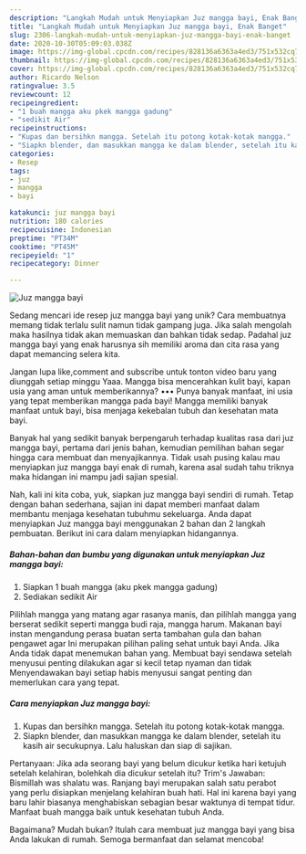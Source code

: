 ```yaml
---
description: "Langkah Mudah untuk Menyiapkan Juz mangga bayi, Enak Banget"
title: "Langkah Mudah untuk Menyiapkan Juz mangga bayi, Enak Banget"
slug: 2306-langkah-mudah-untuk-menyiapkan-juz-mangga-bayi-enak-banget
date: 2020-10-30T05:09:03.038Z
image: https://img-global.cpcdn.com/recipes/828136a6363a4ed3/751x532cq70/juz-mangga-bayi-foto-resep-utama.jpg
thumbnail: https://img-global.cpcdn.com/recipes/828136a6363a4ed3/751x532cq70/juz-mangga-bayi-foto-resep-utama.jpg
cover: https://img-global.cpcdn.com/recipes/828136a6363a4ed3/751x532cq70/juz-mangga-bayi-foto-resep-utama.jpg
author: Ricardo Nelson
ratingvalue: 3.5
reviewcount: 12
recipeingredient:
- "1 buah mangga aku pkek mangga gadung"
- "sedikit Air"
recipeinstructions:
- "Kupas dan bersihkn mangga. Setelah itu potong kotak-kotak mangga."
- "Siapkn blender, dan masukkan mangga ke dalam blender, setelah itu kasih air secukupnya. Lalu haluskan dan siap di sajikan."
categories:
- Resep
tags:
- juz
- mangga
- bayi

katakunci: juz mangga bayi 
nutrition: 180 calories
recipecuisine: Indonesian
preptime: "PT34M"
cooktime: "PT45M"
recipeyield: "1"
recipecategory: Dinner

---
```



![Juz mangga bayi](https://img-global.cpcdn.com/recipes/828136a6363a4ed3/751x532cq70/juz-mangga-bayi-foto-resep-utama.jpg)

Sedang mencari ide resep juz mangga bayi yang unik? Cara membuatnya memang tidak terlalu sulit namun tidak gampang juga. Jika salah mengolah maka hasilnya tidak akan memuaskan dan bahkan tidak sedap. Padahal juz mangga bayi yang enak harusnya sih memiliki aroma dan cita rasa yang dapat memancing selera kita.

Jangan lupa like,comment and subscribe untuk tonton video baru yang diunggah setiap minggu Yaaa. Mangga bisa mencerahkan kulit bayi, kapan usia yang aman untuk memberikannya? ••• Punya banyak manfaat, ini usia yang tepat memberikan mangga pada bayi! Mangga memiliki banyak manfaat untuk bayi, bisa menjaga kekebalan tubuh dan kesehatan mata bayi.

Banyak hal yang sedikit banyak berpengaruh terhadap kualitas rasa dari juz mangga bayi, pertama dari jenis bahan, kemudian pemilihan bahan segar hingga cara membuat dan menyajikannya. Tidak usah pusing kalau mau menyiapkan juz mangga bayi enak di rumah, karena asal sudah tahu triknya maka hidangan ini mampu jadi sajian spesial.


Nah, kali ini kita coba, yuk, siapkan juz mangga bayi sendiri di rumah. Tetap dengan bahan sederhana, sajian ini dapat memberi manfaat dalam membantu menjaga kesehatan tubuhmu sekeluarga. Anda dapat menyiapkan Juz mangga bayi menggunakan 2 bahan dan 2 langkah pembuatan. Berikut ini cara dalam menyiapkan hidangannya.

<!--inarticleads1-->

##### Bahan-bahan dan bumbu yang digunakan untuk menyiapkan Juz mangga bayi:

1. Siapkan 1 buah mangga (aku pkek mangga gadung)
1. Sediakan sedikit Air


Pilihlah mangga yang matang agar rasanya manis, dan pilihlah mangga yang berserat sedikit seperti mangga budi raja, mangga harum. Makanan bayi instan mengandung perasa buatan serta tambahan gula dan bahan pengawet agar Ini merupakan pilihan paling sehat untuk bayi Anda. Jika Anda tidak dapat menemukan bahan yang. Membuat bayi sendawa setelah menyusui penting dilakukan agar si kecil tetap nyaman dan tidak Menyendawakan bayi setiap habis menyusui sangat penting dan memerlukan cara yang tepat. 

<!--inarticleads2-->

##### Cara menyiapkan Juz mangga bayi:

1. Kupas dan bersihkn mangga. Setelah itu potong kotak-kotak mangga.
1. Siapkn blender, dan masukkan mangga ke dalam blender, setelah itu kasih air secukupnya. Lalu haluskan dan siap di sajikan.


Pertanyaan: Jika ada seorang bayi yang belum dicukur ketika hari ketujuh setelah kelahiran, bolehkah dia dicukur setelah itu? Trim&#39;s Jawaban: Bismillah was shalatu was. Ranjang bayi merupakan salah satu perabot yang perlu disiapkan menjelang kelahiran buah hati. Hal ini karena bayi yang baru lahir biasanya menghabiskan sebagian besar waktunya di tempat tidur. Manfaat buah mangga baik untuk kesehatan tubuh Anda. 

Bagaimana? Mudah bukan? Itulah cara membuat juz mangga bayi yang bisa Anda lakukan di rumah. Semoga bermanfaat dan selamat mencoba!
